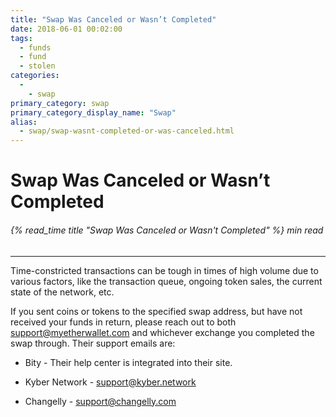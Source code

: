 ```yaml
---
title: "Swap Was Canceled or Wasn’t Completed"
date: 2018-06-01 00:02:00
tags:
  - funds
  - fund
  - stolen
categories:
  - 
    - swap
primary_category: swap
primary_category_display_name: "Swap"
alias:
  - swap/swap-wasnt-completed-or-was-canceled.html
---
```


# **Swap Was Canceled or Wasn’t Completed**

###### {% read_time title "Swap Was Canceled or Wasn't Completed" %} min read

* * *

Time-constricted transactions can be tough in times of high volume due to various factors, like the transaction queue, ongoing token sales, the current state of the network, etc.

If you sent coins or tokens to the specified swap address, but have not received your funds in return, please reach out to both [support@myetherwallet.com](mailto:support@myetherwallet.com) and whichever exchange you completed the swap through. Their support emails are:

-   Bity - Their help center is integrated into their site.

-   Kyber Network - [support@kyber.network](mailto:support@kyber.network)

-   Changelly - [support@changelly.com](mailto:support@changelly.com)
